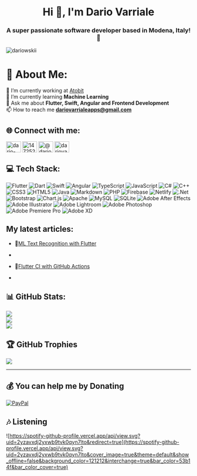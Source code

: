 <h1 align="center">Hi 👋, I'm Dario Varriale</h1>
<h3 align="center">A super passionate software developer based in Modena, Italy! 🚀</h3>

<p align="left"> <img src="https://komarev.com/ghpvc/?username=dariowskii&label=Someone%20is%20watching%20me%20%F0%9F%91%80&color=0e75b6&style=flat" alt="dariowskii" /> </p>

# 💫 About Me:
🔭 I’m currently working at [Atobit](https://www.atobit.it/)<br>🌱 I’m currently learning **Machine Learning**<br>💬 Ask me about **Flutter, Swift, Angular and Frontend Development**<br>📫 How to reach me **dariovarrialeapps@gmail.com**


## 🌐 Connect with me:
<p align="left">
<a href="https://linkedin.com/in/dario-varriale" target="blank"><img align="center" src="https://raw.githubusercontent.com/rahuldkjain/github-profile-readme-generator/master/src/images/icons/Social/linked-in-alt.svg" alt="dario-varriale" height="30" width="40" /></a>
<a href="https://stackoverflow.com/users/14725239" target="blank"><img align="center" src="https://raw.githubusercontent.com/rahuldkjain/github-profile-readme-generator/master/src/images/icons/Social/stack-overflow.svg" alt="14725239" height="30" width="40" /></a>
<a href="https://medium.com/@dariovarrialeapps" target="blank"><img align="center" src="https://raw.githubusercontent.com/rahuldkjain/github-profile-readme-generator/master/src/images/icons/Social/medium.svg" alt="@dariovarrialeapps" height="30" width="40" /></a>
<a href="https://www.hackerrank.com/dariovarriale" target="blank"><img align="center" src="https://raw.githubusercontent.com/rahuldkjain/github-profile-readme-generator/master/src/images/icons/Social/hackerrank.svg" alt="dariovarriale" height="30" width="40" /></a>
</p>

## 💻 Tech Stack:
![Flutter](https://img.shields.io/badge/Flutter-%2302569B.svg?style=flat&logo=Flutter&logoColor=white) ![Dart](https://img.shields.io/badge/dart-%230175C2.svg?style=flat&logo=dart&logoColor=white) ![Swift](https://img.shields.io/badge/swift-F54A2A?style=flat&logo=swift&logoColor=white) ![Angular](https://img.shields.io/badge/angular-%23DD0031.svg?style=flat&logo=angular&logoColor=white) ![TypeScript](https://img.shields.io/badge/typescript-%23007ACC.svg?style=flat&logo=typescript&logoColor=white) ![JavaScript](https://img.shields.io/badge/javascript-%23323330.svg?style=flat&logo=javascript&logoColor=%23F7DF1E) ![C#](https://img.shields.io/badge/c%23-%23239120.svg?style=flat&logo=c-sharp&logoColor=white) ![C++](https://img.shields.io/badge/c++-%2300599C.svg?style=flat&logo=c%2B%2B&logoColor=white) ![CSS3](https://img.shields.io/badge/css3-%231572B6.svg?style=flat&logo=css3&logoColor=white)  ![HTML5](https://img.shields.io/badge/html5-%23E34F26.svg?style=flat&logo=html5&logoColor=white) ![Java](https://img.shields.io/badge/java-%23ED8B00.svg?style=flat&logo=java&logoColor=white) ![Markdown](https://img.shields.io/badge/markdown-%23000000.svg?style=flat&logo=markdown&logoColor=white) ![PHP](https://img.shields.io/badge/php-%23777BB4.svg?style=flat&logo=php&logoColor=white) ![Firebase](https://img.shields.io/badge/firebase-%23039BE5.svg?style=flat&logo=firebase) ![Netlify](https://img.shields.io/badge/netlify-%23000000.svg?style=flat&logo=netlify&logoColor=#00C7B7) ![.Net](https://img.shields.io/badge/.NET-5C2D91?style=flat&logo=.net&logoColor=white) ![Bootstrap](https://img.shields.io/badge/bootstrap-%23563D7C.svg?style=flat&logo=bootstrap&logoColor=white) ![Chart.js](https://img.shields.io/badge/chart.js-F5788D.svg?style=flat&logo=chart.js&logoColor=white) ![Apache](https://img.shields.io/badge/apache-%23D42029.svg?style=flat&logo=apache&logoColor=white) ![MySQL](https://img.shields.io/badge/mysql-%2300f.svg?style=flat&logo=mysql&logoColor=white) ![SQLite](https://img.shields.io/badge/sqlite-%2307405e.svg?style=flat&logo=sqlite&logoColor=white) ![Adobe After Effects](https://img.shields.io/badge/Adobe%20After%20Effects-9999FF.svg?style=flat&logo=Adobe%20After%20Effects&logoColor=white) ![Adobe Illustrator](https://img.shields.io/badge/adobeillustrator-%23FF9A00.svg?style=flat&logo=adobeillustrator&logoColor=white) ![Adobe Lightroom](https://img.shields.io/badge/Adobe%20Lightroom-31A8FF.svg?style=flat&logo=Adobe%20Lightroom&logoColor=white) ![Adobe Photoshop](https://img.shields.io/badge/adobephotoshop-%2331A8FF.svg?style=flat&logo=adobephotoshop&logoColor=white) ![Adobe Premiere Pro](https://img.shields.io/badge/Adobe%20Premiere%20Pro-9999FF.svg?style=flat&logo=Adobe%20Premiere%20Pro&logoColor=white) ![Adobe XD](https://img.shields.io/badge/Adobe%20XD-470137?style=flat&logo=Adobe%20XD&logoColor=#FF61F6)

## My latest articles:

<!-- BLOG-POST-LIST:START -->
 - 🌮[ML Text Recognition with Flutter](https://medium.com/@dariovarrialeapps/ml-text-recognition-with-flutter-90894e4829cf?source=rss-cb3031674bc4------2) 
 -  

 - 💯[Flutter CI with GitHub Actions](https://medium.com/@dariovarrialeapps/flutter-ci-with-github-actions-8216944aa8d3?source=rss-cb3031674bc4------2) 
 -  
<!-- BLOG-POST-LIST:END -->

## 📊 GitHub Stats:
![](https://github-readme-stats.vercel.app/api/top-langs/?username=dariowskii&theme=dracula&hide_border=true&cache_seconds=60&include_all_commits=true&count_private=true&layout=compact)<br/>
![](https://github-readme-stats.vercel.app/api?username=dariowskii&theme=dracula&hide_border=true&cache_seconds=60&include_all_commits=true&count_private=false)<br/>
![](https://github-readme-streak-stats.herokuapp.com/?user=dariowskii&theme=dracula&cache_seconds=60&hide_border=true)

## 🏆 GitHub Trophies
![](https://github-profile-trophy.vercel.app/?username=dariowskii&theme=dracula&no-frame=true&no-bg=false&margin-w=4)

---
## 💰 You can help me by Donating
[![PayPal](https://img.shields.io/badge/PayPal-00457C?style=for-the-badge&logo=paypal&logoColor=white)](https://paypal.me/dariovarriale) 

## 🎶 Listening

![https://spotify-github-profile.vercel.app/api/view.svg?uid=2yzavxdj2yxwb9tvk0qyn7lto&redirect=true](https://spotify-github-profile.vercel.app/api/view.svg?uid=2yzavxdj2yxwb9tvk0qyn7lto&cover_image=true&theme=default&show_offline=false&background_color=121212&interchange=true&bar_color=53b14f&bar_color_cover=true)
